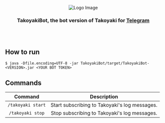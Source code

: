 <p align="center"><img src="https://raw.github.com/ChalkPE/Takoyaki/master/Takoyaki.png" alt="Logo Image"/></p>
<h3 align="center">TakoyakiBot, the bot version of Takoyaki for <a href="https://telegram.org/">Telegram</a></h3>

<br><br>

## How to run
```
$ java -Dfile.encoding=UTF-8 -jar TakoyakiBot/target/TakoyakiBot-<VERSION>.jar <YOUR BOT TOKEN>
```

## Commands
| Command | Description |
| :-----: | :---------: |
| `/takoyaki start` | Start subscribing to Takoyaki's log messages. |
| `/takoyaki stop` | Stop subscribing to Takoyaki's log messages. |
